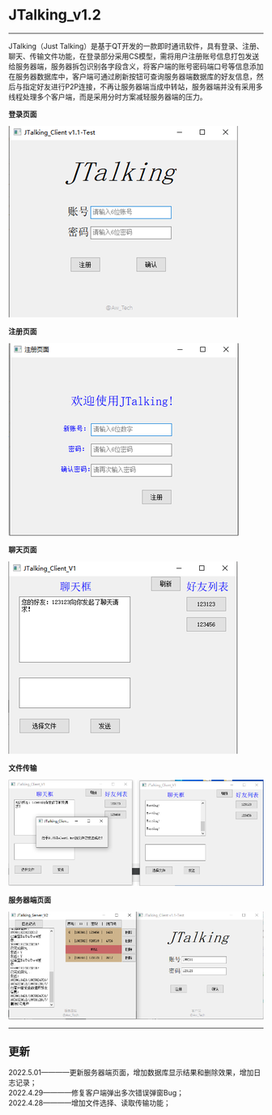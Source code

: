 # JTalking_v1.2
---
JTalking（Just Talking）是基于QT开发的一款即时通讯软件，具有登录、注册、聊天、传输文件功能，在登录部分采用CS模型，需将用户注册账号信息打包发送给服务器端，服务器拆包识别各字段含义，将客户端的账号密码端口号等信息添加在服务器数据库中，客户端可通过刷新按钮可查询服务器端数据库的好友信息，然后与指定好友进行P2P连接，不再让服务器端当成中转站，服务器端并没有采用多线程处理多个客户端，而是采用分时方案减轻服务器端的压力。


**登录页面**

![image](https://github.com/AllwenWeill/IMG/blob/main/%E6%88%AA%E5%9B%BE11.png)

**注册页面**

![image](https://github.com/AllwenWeill/IMG/blob/main/%E6%88%AA%E5%9B%BE12.png)

**聊天页面**

![image](https://github.com/AllwenWeill/IMG/blob/main/JTalking-%E8%81%8A%E5%A4%A9%E9%A1%B5%E9%9D%A2.png)

**文件传输**

![image](https://github.com/AllwenWeill/IMG/blob/main/JTalking-%E6%96%87%E4%BB%B6%E4%BC%A0%E8%BE%93.png)

**服务器端页面**

![image](https://github.com/AllwenWeill/IMG/blob/main/JTalking-%E6%9C%8D%E5%8A%A1%E5%99%A8%E7%AB%AF%E9%A1%B5%E9%9D%A2.png)

---
## **更新**  
2022.5.01————更新服务器端页面，增加数据库显示结果和删除效果，增加日志记录；\
2022.4.29————修复客户端弹出多次错误弹窗Bug；\
2022.4.28————增加文件选择、读取传输功能；

